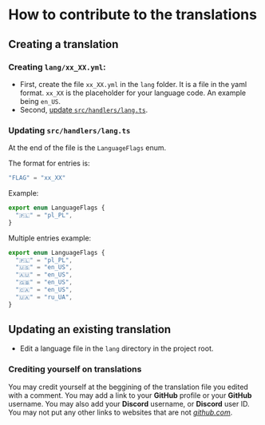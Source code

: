 # How to contribute to the translations

## Creating a translation
### Creating `lang/xx_XX.yml`:
* First, create the file `xx_XX.yml` in the `lang` folder. It is a file in the yaml format. `xx_XX` is the placeholder for your language code. An example being `en_US`.
* Second, [update `src/handlers/lang.ts`](#updating-srchandlerslangts).

### Updating `src/handlers/lang.ts`

At the end of the file is the `LanguageFlags` enum.

The format for entries is:
```ts
"FLAG" = "xx_XX"
```
Example:
```ts
export enum LanguageFlags {
  "🇵🇱" = "pl_PL",
}
```
Multiple entries example:
```ts
export enum LanguageFlags {
  "🇵🇱" = "pl_PL",
  "🇺🇸" = "en_US",
  "🇦🇺" = "en_US",
  "🇬🇧" = "en_US",
  "🇨🇦" = "en_US",
  "🇺🇦" = "ru_UA",
}
```

## Updating an existing translation
* Edit a language file in the `lang` directory in the project root.

### Crediting yourself on translations
You may credit yourself at the beggining of the translation file you edited with a comment. You may add a link to your **GitHub** profile or your **GitHub** username. You may also add your **Discord** username, or **Discord** user ID. You may not put any other links to websites that are not _[github.com](https://github.com)_.

